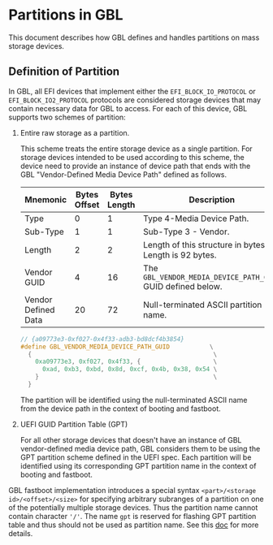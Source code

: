 # Partitions in GBL

This document describes how GBL defines and handles partitions on mass storage
devices.

## Definition of Partition

In GBL, all EFI devices that implement either the `EFI_BLOCK_IO_PROTOCOL` or
`EFI_BLOCK_IO2_PROTOCOL` protocols are considered storage devices that may
contain necessary data for GBL to access. For each of this device, GBL supports
two schemes of partition:

1. Entire raw storage as a partition.

   This scheme treats the entire storage device as a single partition. For
   storage devices intended to be used according to this scheme, the device
   need to provide an instance of device path that ends with the GBL
   "Vendor-Defined Media Device Path" defined as follows.

   | Mnemonic | Bytes Offset | Bytes Length | Description |
   | ----------- | ----------- | ----------- | ----------- |
   | Type | 0 | 1 | Type 4-Media Device Path. |
   | Sub-Type | 1 | 1 | Sub-Type 3 - Vendor. |
   | Length | 2 | 2 | Length of this structure in bytes. Length is 92 bytes. |
   | Vendor GUID | 4 | 16 | The `GBL_VENDOR_MEDIA_DEVICE_PATH_GUID` GUID defined below. |
   | Vendor Defined Data | 20 | 72 | Null-terminated ASCII partition name. |

   ```c
   // {a09773e3-0xf027-0x4f33-adb3-bd8dcf4b3854}
   #define GBL_VENDOR_MEDIA_DEVICE_PATH_GUID           \
     {                                                  \
       0xa09773e3, 0xf027, 0x4f33, {                    \
         0xad, 0xb3, 0xbd, 0x8d, 0xcf, 0x4b, 0x38, 0x54 \
       }                                                \
     }
   ```

   The partition will be identified using the null-terminated ASCII name from
   the device path in the context of booting and fastboot.


2. UEFI GUID Partition Table (GPT)

   For all other storage devices that doesn't have an instance of GBL
   vendor-defined media device path, GBL considers them to be using the GPT
   partition scheme defined in the UEFI spec. Each partition will be identified
   using its corresponding GPT partition name in the context of booting and
   fastboot.

GBL fastboot implementation introduces a special syntax
`<part>/<storage id>/<offset>/<size>` for specifying arbitrary subranges of a
partition on one of the potentially multiple storage devices. Thus the
partition name cannot contain character `'/'`. The name `gpt` is reserved for
flashing GPT partition table and thus should not be used as partition name.
See this [doc](./gbl_fastboot.md) for more details.

